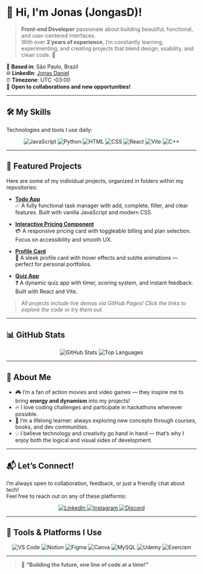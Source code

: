 # 👋 Hi, I'm Jonas (JongasD)!

> **Front-end Developer** passionate about building beautiful, functional, and user-centered interfaces.  
> With over **2 years of experience**, I’m constantly learning, experimenting, and creating projects that blend design, usability, and clean code. 🚀

📍 **Based in**: São Paulo, Brazil  
🌐 **LinkedIn**: [Jonas Daniel](https://www.linkedin.com/in/jonas-daniel-9904b63)  
⏰ **Timezone**: UTC -03:00  
💬 **Open to collaborations and new opportunities!**

---

## 🛠️ My Skills

Technologies and tools I use daily:

<p align="center">
  <img src="https://img.shields.io/badge/JavaScript-F7DF1E?style=for-the-badge&logo=javascript&logoColor=black" alt="JavaScript"/>
  <img src="https://img.shields.io/badge/Python-3776AB?style=for-the-badge&logo=python&logoColor=white" alt="Python"/>
  <img src="https://img.shields.io/badge/HTML5-E34F26?style=for-the-badge&logo=html5&logoColor=white" alt="HTML"/>
  <img src="https://img.shields.io/badge/CSS3-1572B6?style=for-the-badge&logo=css3&logoColor=white" alt="CSS"/>
  <img src="https://img.shields.io/badge/React-61DAFB?style=for-the-badge&logo=react&logoColor=black" alt="React"/>
  <img src="https://img.shields.io/badge/Vite-646CFF?style=for-the-badge&logo=vite&logoColor=white" alt="Vite"/>
  <img src="https://img.shields.io/badge/C++-00599C?style=for-the-badge&logo=c%2B%2B&logoColor=white" alt="C++"/>
</p>

---

## 📂 Featured Projects

Here are some of my individual projects, organized in folders within my repositories:

- **[Todo App](https://github.com/JongasD/Challenges-FrontEnd-Mentor/tree/main/todo-app)**  
  ✅ A fully functional task manager with add, complete, filter, and clear features. Built with vanilla JavaScript and modern CSS.

- **[Interactive Pricing Component](https://github.com/JongasD/Challenges-FrontEnd-Mentor/tree/main/interactive-pricing-component)**  
  💳 A responsive pricing card with toggleable billing and plan selection. Focus on accessibility and smooth UX.

- **[Profile Card](https://github.com/JongasD/Projetos-Lopes/tree/main/profile-card)**  
  👤 A sleek profile card with hover effects and subtle animations — perfect for personal portfolios.

- **[Quiz App](https://github.com/JongasD/Projetos-Lopes/tree/main/quiz-app)**  
  ❓ A dynamic quiz app with timer, scoring system, and instant feedback. Built with React and Vite.

> *All projects include live demos via GitHub Pages! Click the links to explore the code or try them out.*

---

## 📊 GitHub Stats

<p align="center">
  <img src="https://github-readme-stats.vercel.app/api?username=JongasD&show_icons=true&theme=react-dark" alt="GitHub Stats"/>
  <img src="https://github-readme-stats.vercel.app/api/top-langs/?username=JongasD&layout=compact&theme=react-dark" alt="Top Languages"/>
</p>

---

## 🌟 About Me

- 🎮 I’m a fan of action movies and video games — they inspire me to bring **energy and dynamism** into my projects!
- 🔥 I love coding challenges and participate in hackathons whenever possible.
- 🧠 I’m a lifelong learner: always exploring new concepts through courses, books, and dev communities.
- 💡 I believe technology and creativity go hand in hand — that’s why I enjoy both the logical and visual sides of development.

---

## 📬 Let’s Connect!

I’m always open to collaboration, feedback, or just a friendly chat about tech!  
Feel free to reach out on any of these platforms:

<p align="center">
  <a href="https://www.linkedin.com/in/jonas-daniel-9904b63">
    <img src="https://img.shields.io/badge/LinkedIn-0077B5?style=for-the-badge&logo=linkedin&logoColor=white" alt="LinkedIn"/>
  </a>
  <a href="https://instagram.com/carinbaaj">
    <img src="https://img.shields.io/badge/Instagram-E4405F?style=for-the-badge&logo=instagram&logoColor=white" alt="Instagram"/>
  </a>
  <a href="https://discord.com/users/carinba">
    <img src="https://img.shields.io/badge/Discord-5865F2?style=for-the-badge&logo=discord&logoColor=white" alt="Discord"/>
  </a>
</p>

---

## 🧰 Tools & Platforms I Use

<p align="center">
  <img src="https://img.shields.io/badge/Visual_Studio_Code-0078D4?style=for-the-badge&logo=visual%20studio%20code&logoColor=white" alt="VS Code"/>
  <img src="https://img.shields.io/badge/Notion-000000?style=for-the-badge&logo=notion&logoColor=white" alt="Notion"/>
  <img src="https://img.shields.io/badge/Figma-F24E1E?style=for-the-badge&logo=figma&logoColor=white" alt="Figma"/>
  <img src="https://img.shields.io/badge/Canva-%2300C4CC.svg?style=for-the-badge&logo=Canva&logoColor=white" alt="Canva"/>
  <img src="https://img.shields.io/badge/MySQL-005C84?style=for-the-badge&logo=mysql&logoColor=white" alt="MySQL"/>
  <img src="https://img.shields.io/badge/Udemy-EC5252?style=for-the-badge&logo=Udemy&logoColor=white" alt="Udemy"/>
  <img src="https://img.shields.io/badge/Exercism-009CAB?style=for-the-badge&logo=exercism&logoColor=white" alt="Exercism"/>
</p>

---

> 💬 **“Building the future, one line of code at a time!”**
